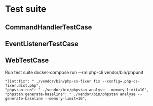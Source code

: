 # Test suite

## CommandHandlerTestCase

## EventListenerTestCase

## WebTestCase

Run test suite docker-compose run --rm php-cli vendor/bin/phpunit

```
"lint:fix": " ./vendor/bin/php-cs-fixer fix --config=.php-cs-fixer.dist.php",
"phpstan:run": " ./vendor/bin/phpstan analyse --memory-limit=1G",
"phpstan:generate-baseline": " ./vendor/bin/phpstan analyse --generate-baseline --memory-limit=1G",
```
